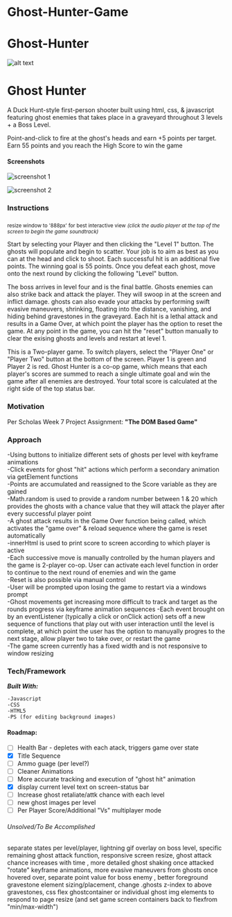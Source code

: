 # Ghost-Hunter-Game

# Ghost-Hunter
![alt text](https://i.imgur.com/0RFTHYm.jpg)

# Ghost Hunter
A Duck Hunt-style first-person shooter built using html, css, & javascript featuring ghost enemies that takes place in a graveyard throughout 3 levels + a Boss Level.

Point-and-click to fire at the ghost's heads and earn +5 points per target. Earn 55 points and you reach the High Score to win the game 



#### Screenshots

![screenshot 1](https://i.ibb.co/JxpZPpm/ghost-hunter-screenshot-1.png)

![screenshot 2](https://i.ibb.co/VQBsdGv/ghost-hunter-screenshot-2.png)

### Instructions
<sub>resize window to '888px' for best interactive view</sub>
_<sub>(click the audio player at the top of the screen to begin the game soundtrack)</sub>_



Start by selecting your Player and then clicking the "Level 1" button. The ghosts will populate and begin to scatter. Your job is to aim as best as you can at the head and click to shoot. Each successful hit is an additional five points. The winning goal is 55 points. Once you defeat each ghost, move onto the next round by clicking the following "Level" button.

The boss arrives in level four and is the final battle. Ghosts enemies can also strike back and attack the player. They will swoop in at the screen and inflict damage. ghosts can also evade your attacks by performing swift evasive maneuvers, shrinking, floating into the distance, vanishing, and hiding behind gravestones in the graveyard. Each hit is a lethal attack and results in a Game Over, at which point the player has the option to reset the game. At any point in the game, you can hit the "reset" button manually to clear the exising ghosts and levels and restart at level 1.

This is a Two-player game. To switch players, select the "Player One" or "Player Two" button at the bottom of the screen. Player 1 is green and Player 2 is red. Ghost Hunter is a co-op game, which means that each player's scores are summed to reach a single ultimate goal and win the game after all enemies are destroyed. Your total score is calculated at the right side of the top status bar.

### Motivation
Per Scholas Week 7 Project Assignment: **"The DOM Based Game"**

### Approach 
-Using buttons to initialize different sets of ghosts per level with keyframe animations  <br>
-Click events for ghost "hit" actions which perform a secondary animation via getElement functions  <br>
-Points are accumulated and reassigned to the Score variable as they are gained<br>
-Math.random is used to provide a random number between 1 & 20 which provides the ghosts with a chance value that they will attack the player after every successful player point<br>
-A ghost attack results in the Game Over function being called, which activates the "game over" & reload sequence where the game is reset automatically<br>
-innerHtml is used to print score to screen according to which player is active <br>
-Each successive move is manually controlled by the human players and the game is 2-player co-op. User can activate each level function in order to continue to the next round of enemies and win the game<br>
-Reset is also possible via manual control<br>
-User will be prompted upon losing the game to restart via a windows prompt <br>
-Ghost movements get increasing more difficult to track and target as the rounds progress via keyframe animation sequences -Each event brought on by an eventListener (typically a click or onClick action) sets off a new sequence of functions that play out with user interaction until the level is complete, at which point the user has the option to manuyally progres to the next stage, allow player two to take over, or restart the game<br>
-The game screen currently has a fixed width and is not responsive to window resizing <br>

### Tech/Framework
 ***Built With:***
 ```
 -Javascript
 -CSS
 -HTML5
 -PS (for editing background images)
 ```

#### Roadmap:
- [ ] Health Bar - depletes with each atack, triggers game over state
- [x] Title Sequence
- [ ] Ammo guage (per level?)
- [ ] Cleaner Animations
- [ ] More accurate tracking and execution of "ghost hit" animation
- [x] display current level text on screen-status bar
- [ ] Increase ghost retaliate/attk chance with each level
- [ ] new ghost images per level
- [ ] Per Player Score/Additional "Vs" multiplayer mode

###### Unsolved/To Be Accomplished
separate states per level/player, lightning gif overlay on boss level, specific remaining ghost attack function, responsive screen resize, ghost attack chance increases with time , more detailed ghost shaking once attacked "rotate" keyframe animations, more evasive maneuvers from ghosts once hovered over, separate point value for boss enemy , better foreground gravestone element sizing/placement, change .ghosts z-index to above gravestones, css flex ghostcontainer or individual ghost img elements to respond to page resize (and set game screen containers back to flexfrom "min/max-width")
